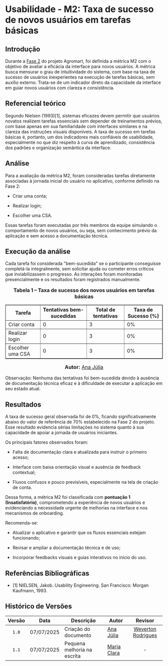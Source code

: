 # Usabilidade - M2: Taxa de sucesso de novos usuários em tarefas básicas
## Introdução

Durante a [Fase 2](https://fcte-qualidade-de-software-1.github.io/2025-1-T01--Betty-Snyder/gqm/gqm/#selecao-das-metricas) do projeto Agromart, foi definida a métrica M2 com o objetivo de avaliar a eficácia da interface para novos usuários. A métrica busca mensurar o grau de intuitividade do sistema, com base na taxa de sucesso de usuários inexperientes na execução de tarefas básicas, sem auxílio externo. Trata-se de um indicador direto da capacidade da interface em guiar novos usuários com clareza e consistência.

## Referencial teórico

Segundo Nielsen (1993)[1], sistemas eficazes devem permitir que usuários novatos realizem tarefas essenciais sem depender de treinamentos prévios, com base apenas em sua familiaridade com interfaces similares e na clareza das instruções visuais disponíveis. A taxa de sucesso em tarefas básicas é, portanto, um dos indicadores mais confiáveis de usabilidade, especialmente no que diz respeito à curva de aprendizado, consistência dos padrões e organização semântica da interface.

## Análise

Para a avaliação da métrica M2, foram consideradas tarefas diretamente associadas à jornada inicial do usuário no aplicativo, conforme definido na Fase 2:

- Criar uma conta;

- Realizar login;

- Escolher uma CSA.

Essas tarefas foram executadas por três membros da equipe simulando o comportamento de novos usuários, ou seja, sem conhecimento prévio da aplicação e sem acesso a documentação técnica.

## Execução da análise

Cada tarefa foi considerada "bem-sucedida" se o participante conseguisse completá-la integralmente, sem solicitar ajuda ou cometer erros críticos que inviabilizassem o progresso. As interações foram monitoradas presencialmente e os resultados foram registrados manualmente.

<div style="text-align: center">
 <font size="3"> <p><b>Tabela 1 – Taxa de sucesso dos novos usuários em tarefas básicas</b></p> </font>
  <table border="1" style="margin: 0 auto;">
   <thead>
      <tr>
        <th>Tarefa</th>
        <th>Tentativas bem-sucedidas</th>
        <th>Total de tentativas</th>
        <th>Taxa de Sucesso (%)</th>
      </tr>
    </thead>
    <tbody>
      <tr>
        <td>Criar conta</td>
        <td>0</td>
        <td>3</td>
        <td>0%</td>
      </tr>
      <tr>
        <td>Realizar login</td>
          <td>0</td>
          <td>3</td>
          <td>0%</td>
        </tr>
      <tr>
        <td>Escolher uma CSA</td>
        <td>0</td>
        <td>3</td>
        <td>0%</td>
      </tr>
    </tbody>
  </table> <font size="3"> <p><b>Autor:</b> <a href="https://github.com/ailujana">Ana Júlia</a></p> </font> 
</div>

Observação: Nenhuma das tentativas foi bem-sucedida devido à ausência de documentação técnica eficaz e à dificuldade de executar a aplicação em seu estado atual.

## Resultados

A taxa de sucesso geral observada foi de 0%, ficando significativamente abaixo do valor de referência de 70% estabelecido na Fase 2 do projeto. Esse resultado evidencia sérias limitações no sistema quanto à sua capacidade de apoiar a jornada de usuários iniciantes.

Os principais fatores observados foram:

- Falta de documentação clara e atualizada para instruir o primeiro acesso;

- Interface com baixa orientação visual e ausência de feedback contextual;

- Fluxos confusos e pouco previsíveis, especialmente na tela de criação de conta.

Dessa forma, a métrica M2 foi classificada com **pontuação 1 (Insatisfatório)**, comprometendo a experiência de novos usuários e evidenciando a necessidade urgente de melhorias na interface e nos mecanismos de onboarding.

Recomenda-se:

- Atualizar o aplicativo e garantir que os fluxos essenciais estejam funcionando;

- Revisar e ampliar a documentação técnica e de uso;

- Incorporar feedbacks visuais e guias interativos no início do uso.

## Referências Bibliográficas

- [1] NIELSEN, Jakob. Usability Engineering. San Francisco: Morgan Kaufmann, 1993.

## Histórico de Versões

|Versão|Data|Descrição|Autor|Revisor|
|:----:|----|---------|-----|:-------:|
|`1.0`|07/07/2025|Criação do documento| [Ana Júlia](https://github.com/ailujana) | [Weverton Rodrigues](https://github.com/vevetin)|
|`1.1`|07/07/2025|Pequena melhoria na escrita|[Maria Clara](https://github.com/Oleari19)| - |